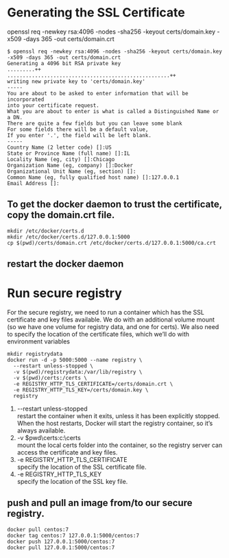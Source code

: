 # Generating the SSL Certificate
openssl req -newkey rsa:4096 -nodes -sha256 -keyout certs/domain.key -x509 -days 365 -out certs/domain.crt

    $ openssl req -newkey rsa:4096 -nodes -sha256 -keyout certs/domain.key -x509 -days 365 -out certs/domain.crt
    Generating a 4096 bit RSA private key
    .........++
    .....................................................++
    writing new private key to 'certs/domain.key'
    -----
    You are about to be asked to enter information that will be incorporated
    into your certificate request.
    What you are about to enter is what is called a Distinguished Name or a DN.
    There are quite a few fields but you can leave some blank
    For some fields there will be a default value,
    If you enter '.', the field will be left blank.
    -----
    Country Name (2 letter code) []:US
    State or Province Name (full name) []:IL
    Locality Name (eg, city) []:Chicago
    Organization Name (eg, company) []:Docker
    Organizational Unit Name (eg, section) []:
    Common Name (eg, fully qualified host name) []:127.0.0.1
    Email Address []:

## To get the docker daemon to trust the certificate, copy the domain.crt file.
    mkdir /etc/docker/certs.d
    mkdir /etc/docker/certs.d/127.0.0.1:5000 
    cp $(pwd)/certs/domain.crt /etc/docker/certs.d/127.0.0.1:5000/ca.crt

## restart the docker daemon

# Run secure registry
For the secure registry, we need to run a container which has the SSL certificate and key files available. We do with an additional volume mount (so we have one volume for registry data, and one for certs). We also need to specify the location of the certificate files, which we’ll do with environment variables

    mkdir registrydata
    docker run -d -p 5000:5000 --name registry \
      --restart unless-stopped \
      -v $(pwd)/registrydata:/var/lib/registry \
      -v $(pwd)/certs:/certs \
      -e REGISTRY_HTTP_TLS_CERTIFICATE=/certs/domain.crt \
      -e REGISTRY_HTTP_TLS_KEY=/certs/domain.key \
      registry
      
  1) --restart unless-stopped <br />
     restart the container when it exits, unless it has been explicitly stopped. When the host restarts, Docker will start the                registry container, so it’s always available.
  2) -v $pwd\certs:c:\certs <br />
     mount the local certs folder into the container, so the registry server can access the certificate and key files.
  3) -e REGISTRY_HTTP_TLS_CERTIFICATE <br />
     specify the location of the SSL certificate file.
  4) -e REGISTRY_HTTP_TLS_KEY <br />
     specify the location of the SSL key file.  
     
##  push and pull an image from/to our secure registry.
    docker pull centos:7
    docker tag centos:7 127.0.0.1:5000/centos:7
    docker push 127.0.0.1:5000/centos:7
    docker pull 127.0.0.1:5000/centos:7
